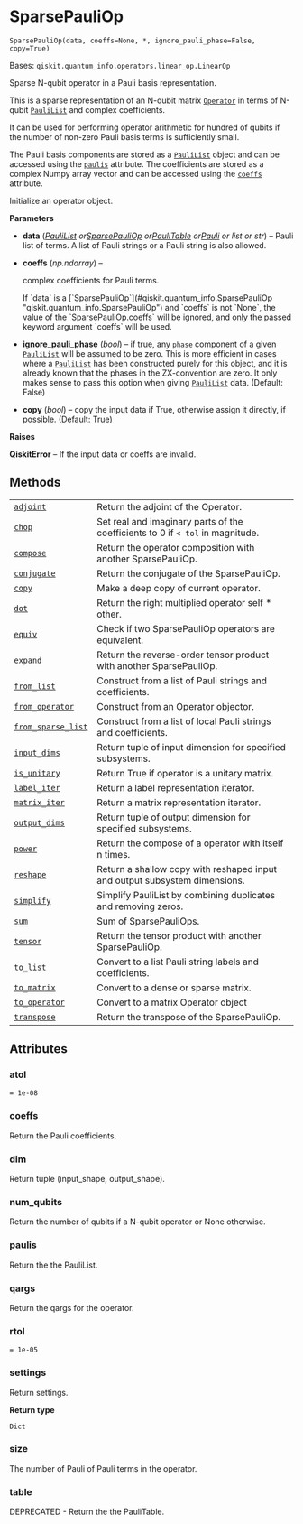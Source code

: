 # SparsePauliOp

<span id="undefined" />

`SparsePauliOp(data, coeffs=None, *, ignore_pauli_phase=False, copy=True)`

Bases: `qiskit.quantum_info.operators.linear_op.LinearOp`

Sparse N-qubit operator in a Pauli basis representation.

This is a sparse representation of an N-qubit matrix [`Operator`](qiskit.quantum_info.Operator#qiskit.quantum_info.Operator "qiskit.quantum_info.Operator") in terms of N-qubit [`PauliList`](qiskit.quantum_info.PauliList#qiskit.quantum_info.PauliList "qiskit.quantum_info.PauliList") and complex coefficients.

It can be used for performing operator arithmetic for hundred of qubits if the number of non-zero Pauli basis terms is sufficiently small.

The Pauli basis components are stored as a [`PauliList`](qiskit.quantum_info.PauliList#qiskit.quantum_info.PauliList "qiskit.quantum_info.PauliList") object and can be accessed using the [`paulis`](#qiskit.quantum_info.SparsePauliOp.paulis "qiskit.quantum_info.SparsePauliOp.paulis") attribute. The coefficients are stored as a complex Numpy array vector and can be accessed using the [`coeffs`](#qiskit.quantum_info.SparsePauliOp.coeffs "qiskit.quantum_info.SparsePauliOp.coeffs") attribute.

Initialize an operator object.

**Parameters**

*   **data** ([*PauliList*](qiskit.quantum_info.PauliList#qiskit.quantum_info.PauliList "qiskit.quantum_info.PauliList")  *or*[*SparsePauliOp*](#qiskit.quantum_info.SparsePauliOp "qiskit.quantum_info.SparsePauliOp")  *or*[*PauliTable*](qiskit.quantum_info.PauliTable#qiskit.quantum_info.PauliTable "qiskit.quantum_info.PauliTable")  *or*[*Pauli*](qiskit.quantum_info.Pauli#qiskit.quantum_info.Pauli "qiskit.quantum_info.Pauli") *or list or str*) – Pauli list of terms. A list of Pauli strings or a Pauli string is also allowed.

*   **coeffs** (*np.ndarray*) –

    complex coefficients for Pauli terms.

    <Admonition title="Note" type="note">
      If `data` is a [`SparsePauliOp`](#qiskit.quantum_info.SparsePauliOp "qiskit.quantum_info.SparsePauliOp") and `coeffs` is not `None`, the value of the `SparsePauliOp.coeffs` will be ignored, and only the passed keyword argument `coeffs` will be used.
    </Admonition>

*   **ignore\_pauli\_phase** (*bool*) – if true, any `phase` component of a given [`PauliList`](qiskit.quantum_info.PauliList#qiskit.quantum_info.PauliList "qiskit.quantum_info.PauliList") will be assumed to be zero. This is more efficient in cases where a [`PauliList`](qiskit.quantum_info.PauliList#qiskit.quantum_info.PauliList "qiskit.quantum_info.PauliList") has been constructed purely for this object, and it is already known that the phases in the ZX-convention are zero. It only makes sense to pass this option when giving [`PauliList`](qiskit.quantum_info.PauliList#qiskit.quantum_info.PauliList "qiskit.quantum_info.PauliList") data. (Default: False)

*   **copy** (*bool*) – copy the input data if True, otherwise assign it directly, if possible. (Default: True)

**Raises**

**QiskitError** – If the input data or coeffs are invalid.

## Methods

|                                                                                                                                                                                  |                                                                                |
| -------------------------------------------------------------------------------------------------------------------------------------------------------------------------------- | ------------------------------------------------------------------------------ |
| [`adjoint`](qiskit.quantum_info.SparsePauliOp.adjoint#qiskit.quantum_info.SparsePauliOp.adjoint "qiskit.quantum_info.SparsePauliOp.adjoint")                                     | Return the adjoint of the Operator.                                            |
| [`chop`](qiskit.quantum_info.SparsePauliOp.chop#qiskit.quantum_info.SparsePauliOp.chop "qiskit.quantum_info.SparsePauliOp.chop")                                                 | Set real and imaginary parts of the coefficients to 0 if `< tol` in magnitude. |
| [`compose`](qiskit.quantum_info.SparsePauliOp.compose#qiskit.quantum_info.SparsePauliOp.compose "qiskit.quantum_info.SparsePauliOp.compose")                                     | Return the operator composition with another SparsePauliOp.                    |
| [`conjugate`](qiskit.quantum_info.SparsePauliOp.conjugate#qiskit.quantum_info.SparsePauliOp.conjugate "qiskit.quantum_info.SparsePauliOp.conjugate")                             | Return the conjugate of the SparsePauliOp.                                     |
| [`copy`](qiskit.quantum_info.SparsePauliOp.copy#qiskit.quantum_info.SparsePauliOp.copy "qiskit.quantum_info.SparsePauliOp.copy")                                                 | Make a deep copy of current operator.                                          |
| [`dot`](qiskit.quantum_info.SparsePauliOp.dot#qiskit.quantum_info.SparsePauliOp.dot "qiskit.quantum_info.SparsePauliOp.dot")                                                     | Return the right multiplied operator self \* other.                            |
| [`equiv`](qiskit.quantum_info.SparsePauliOp.equiv#qiskit.quantum_info.SparsePauliOp.equiv "qiskit.quantum_info.SparsePauliOp.equiv")                                             | Check if two SparsePauliOp operators are equivalent.                           |
| [`expand`](qiskit.quantum_info.SparsePauliOp.expand#qiskit.quantum_info.SparsePauliOp.expand "qiskit.quantum_info.SparsePauliOp.expand")                                         | Return the reverse-order tensor product with another SparsePauliOp.            |
| [`from_list`](qiskit.quantum_info.SparsePauliOp.from_list#qiskit.quantum_info.SparsePauliOp.from_list "qiskit.quantum_info.SparsePauliOp.from_list")                             | Construct from a list of Pauli strings and coefficients.                       |
| [`from_operator`](qiskit.quantum_info.SparsePauliOp.from_operator#qiskit.quantum_info.SparsePauliOp.from_operator "qiskit.quantum_info.SparsePauliOp.from_operator")             | Construct from an Operator objector.                                           |
| [`from_sparse_list`](qiskit.quantum_info.SparsePauliOp.from_sparse_list#qiskit.quantum_info.SparsePauliOp.from_sparse_list "qiskit.quantum_info.SparsePauliOp.from_sparse_list") | Construct from a list of local Pauli strings and coefficients.                 |
| [`input_dims`](qiskit.quantum_info.SparsePauliOp.input_dims#qiskit.quantum_info.SparsePauliOp.input_dims "qiskit.quantum_info.SparsePauliOp.input_dims")                         | Return tuple of input dimension for specified subsystems.                      |
| [`is_unitary`](qiskit.quantum_info.SparsePauliOp.is_unitary#qiskit.quantum_info.SparsePauliOp.is_unitary "qiskit.quantum_info.SparsePauliOp.is_unitary")                         | Return True if operator is a unitary matrix.                                   |
| [`label_iter`](qiskit.quantum_info.SparsePauliOp.label_iter#qiskit.quantum_info.SparsePauliOp.label_iter "qiskit.quantum_info.SparsePauliOp.label_iter")                         | Return a label representation iterator.                                        |
| [`matrix_iter`](qiskit.quantum_info.SparsePauliOp.matrix_iter#qiskit.quantum_info.SparsePauliOp.matrix_iter "qiskit.quantum_info.SparsePauliOp.matrix_iter")                     | Return a matrix representation iterator.                                       |
| [`output_dims`](qiskit.quantum_info.SparsePauliOp.output_dims#qiskit.quantum_info.SparsePauliOp.output_dims "qiskit.quantum_info.SparsePauliOp.output_dims")                     | Return tuple of output dimension for specified subsystems.                     |
| [`power`](qiskit.quantum_info.SparsePauliOp.power#qiskit.quantum_info.SparsePauliOp.power "qiskit.quantum_info.SparsePauliOp.power")                                             | Return the compose of a operator with itself n times.                          |
| [`reshape`](qiskit.quantum_info.SparsePauliOp.reshape#qiskit.quantum_info.SparsePauliOp.reshape "qiskit.quantum_info.SparsePauliOp.reshape")                                     | Return a shallow copy with reshaped input and output subsystem dimensions.     |
| [`simplify`](qiskit.quantum_info.SparsePauliOp.simplify#qiskit.quantum_info.SparsePauliOp.simplify "qiskit.quantum_info.SparsePauliOp.simplify")                                 | Simplify PauliList by combining duplicates and removing zeros.                 |
| [`sum`](qiskit.quantum_info.SparsePauliOp.sum#qiskit.quantum_info.SparsePauliOp.sum "qiskit.quantum_info.SparsePauliOp.sum")                                                     | Sum of SparsePauliOps.                                                         |
| [`tensor`](qiskit.quantum_info.SparsePauliOp.tensor#qiskit.quantum_info.SparsePauliOp.tensor "qiskit.quantum_info.SparsePauliOp.tensor")                                         | Return the tensor product with another SparsePauliOp.                          |
| [`to_list`](qiskit.quantum_info.SparsePauliOp.to_list#qiskit.quantum_info.SparsePauliOp.to_list "qiskit.quantum_info.SparsePauliOp.to_list")                                     | Convert to a list Pauli string labels and coefficients.                        |
| [`to_matrix`](qiskit.quantum_info.SparsePauliOp.to_matrix#qiskit.quantum_info.SparsePauliOp.to_matrix "qiskit.quantum_info.SparsePauliOp.to_matrix")                             | Convert to a dense or sparse matrix.                                           |
| [`to_operator`](qiskit.quantum_info.SparsePauliOp.to_operator#qiskit.quantum_info.SparsePauliOp.to_operator "qiskit.quantum_info.SparsePauliOp.to_operator")                     | Convert to a matrix Operator object                                            |
| [`transpose`](qiskit.quantum_info.SparsePauliOp.transpose#qiskit.quantum_info.SparsePauliOp.transpose "qiskit.quantum_info.SparsePauliOp.transpose")                             | Return the transpose of the SparsePauliOp.                                     |

## Attributes

<span id="undefined" />

### atol

`= 1e-08`

<span id="undefined" />

### coeffs

Return the Pauli coefficients.

<span id="undefined" />

### dim

Return tuple (input\_shape, output\_shape).

<span id="undefined" />

### num\_qubits

Return the number of qubits if a N-qubit operator or None otherwise.

<span id="undefined" />

### paulis

Return the the PauliList.

<span id="undefined" />

### qargs

Return the qargs for the operator.

<span id="undefined" />

### rtol

`= 1e-05`

<span id="undefined" />

### settings

Return settings.

**Return type**

`Dict`

<span id="undefined" />

### size

The number of Pauli of Pauli terms in the operator.

<span id="undefined" />

### table

DEPRECATED - Return the the PauliTable.

